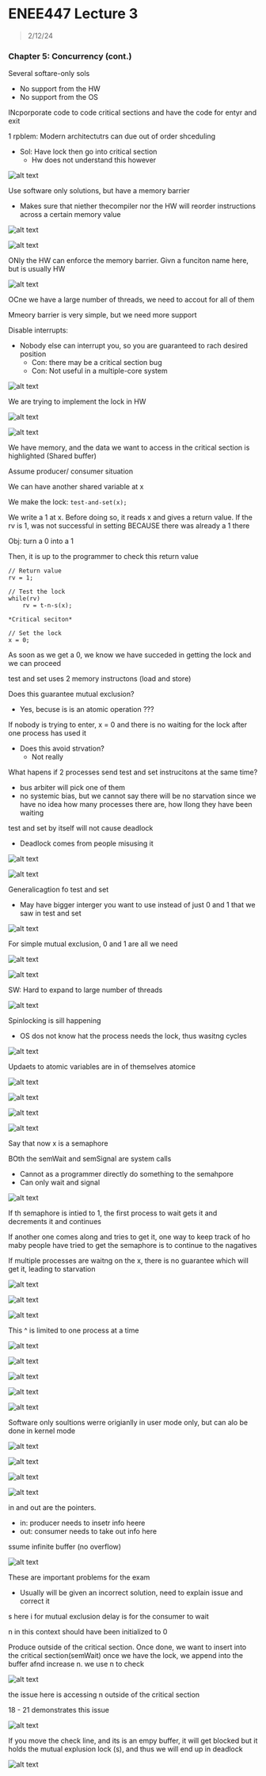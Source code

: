 # ENEE447 Lecture 3  

> 2/12/24  

### Chapter 5: Concurrency (cont.)  

Several softare-only sols
* No support from the HW  
* No support from the OS  

INcporporate code to code critical sections and have the code for entyr and exit  

1 rpblem: Modern architectutrs can due out of order shceduling
* Sol: Have lock then go into critical section
    * Hw does not understand this however  

![alt text](image.png)  

Use software only solutions, but have a memory barrier
* Makes sure that niether thecompiler nor the HW will reorder instructions across a certain memory value  

![alt text](image-1.png)  

![alt text](image-2.png)  

ONly the HW can enforce the memory barrier. Givn a funciton name here, but is usually HW  

![alt text](image-3.png)  

OCne we have a large number of threads, we need to accout for all of them  

Mmeory barrier is very simple, but we need more support  

Disable interrupts:
* Nobody else can interrupt you, so you are guaranteed to rach desired position
    * Con: there may be a critical section bug
    * Con: Not useful in a multiple-core system

![alt text](image-4.png)  

We are trying to implement the lock in HW  

![alt text](image-5.png)  

![alt text](image-6.png)  

We have memory, and the data we want to access in the critical section is highlighted (Shared buffer)  

Assume producer/ consumer situation  

We can have another shared variable at x

We make the lock: `test-and-set(x);`  

We write a 1 at x. Before doing so, it reads x and gives a return value. If the rv is 1, was not successful in setting BECAUSE there was already a 1 there  

Obj: turn a 0 into a 1  

Then, it is up to the programmer to check this return value  

```
// Return value
rv = 1;

// Test the lock
while(rv)
    rv = t-n-s(x);

*Critical seciton*

// Set the lock
x = 0;
```  

As soon as we get a 0, we know we have succeded in getting the lock and we can proceed

test and set uses 2 memory instructons (load and store)  

Does this guarantee mutual exclusion?
* Yes, becuse is is an atomic operation ???

If nobody is trying to enter, x = 0 and there is no waiting for the lock after one process has used it  
* Does this avoid strvation? 
    * Not really

What hapens if 2 processes send test and set instrucitons at the same time? 
* bus arbiter will pick one of them
* no systemic bias, but we cannot say there will be no starvation since we have no idea how many processes there are, how llong they have been waiting

test and set by itself will not cause deadlock
* Deadlock comes from people misusing it  

![alt text](image-7.png)  

![alt text](image-8.png)  

Generalicagtion fo test and set
* May have bigger interger you want to use instead of just 0 and 1 that we saw in test and set  

![alt text](image-9.png)  

For simple mutual exclusion, 0 and 1 are all we need  

![alt text](image-10.png)  

![alt text](image-11.png)  

SW: Hard to expand to large number of threads

![alt text](image-12.png)  

Spinlocking is sill happening  
* OS dos not know hat the process needs the lock, thus wasitng cycles  

![alt text](image-13.png)  

Updaets to atomic variables are in of themselves atomice  

![alt text](image-14.png)  

![alt text](image-15.png)  

![alt text](image-16.png)  

![alt text](image-17.png)  

Say that now x is a semaphore  

BOth the semWait and semSignal are system calls
* Cannot as a programmer directly do something to the semahpore  
* Can only wait and signal  

![alt text](image-18.png)  

If th semaphore is intied to 1, the first process to wait gets it and decrements it and continues

If another one comes along and tries to get it, one way to keep track of ho maby people have tried to get the semaphore is to continue to the nagatives  

If multiple processes are waitng on the x, there is no guarantee which will get it, leading to starvation  

![alt text](image-19.png)  

![alt text](image-20.png)  

![alt text](image-21.png)  

This ^ is limited to one process at a time  

![alt text](image-22.png)  

![alt text](image-23.png)  

![alt text](image-24.png)  

![alt text](image-25.png)  

![alt text](image-26.png)  

Software only soultions werre origianlly in user mode only, but can alo be done in kernel mode  

![alt text](image-27.png)  

![alt text](image-28.png)  

![alt text](image-29.png)  

![alt text](image-30.png)  

in and out are the pointers. 
* in: producer needs to insetr info heere
* out: consumer needs to take out info here 

ssume infinite buffer (no overflow)  

![alt text](image-31.png)  

These are important problems for the exam
* Usually will be given an incorrect solution, need to explain issue and correct it  

s here i for mutual exclusion
delay is for the consumer to wait  

n in this context should have been initialized to 0  

Produce outside of the critical section. Once done, we want to insert into the critical section(semWait) once we have the lock, we append into the buffer afnd increase n. we use n to check 

![alt text](image-32.png)  

the issue here is accessing n outside of the critical section  

18 - 21 demonstrates this issue 

![alt text](image-33.png)  

If you move the check line, and its is an empy buffer, it will get blocked but it holds the mutual explusion lock (s), and thus we will end up in deadlock  

![alt text](image-34.png)